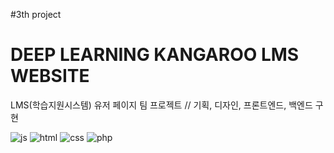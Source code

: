 #3th project
# DEEP LEARNING KANGAROO LMS WEBSITE

LMS(학습지원시스템) 유저 페이지 팀 프로젝트 //
기획, 디자인, 프론트엔드, 백엔드 구현


![js](https://img.shields.io/badge/JavaScript-F7DF1E?style=for-the-badge&logo=JavaScript&logoColor=white)
![html](https://img.shields.io/badge/JavaScript-F7DF1E?style=for-the-badge&logo=html5&logoColor=white)
![css](https://img.shields.io/badge/JavaScript-F7DF1E?style=for-the-badge&logo=css&logoColor=white)
![php](https://img.shields.io/badge/JavaScript-F7DF1E?style=for-the-badge&logo=php&logoColor=white)
